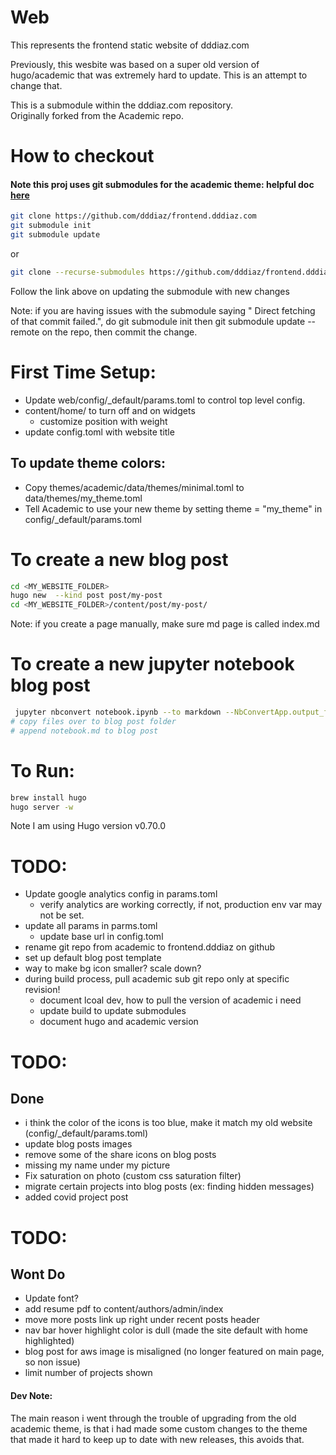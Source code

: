 # Web
This represents the frontend static website of dddiaz.com

Previously, this wesbite was based on a super old version of hugo/academic that was extremely hard to update.
This is an attempt to change that.

This is a submodule within the dddiaz.com repository.  
Originally forked from the Academic repo.

# How to checkout
#### Note this proj uses git submodules for the academic theme: helpful doc [here](https://git-scm.com/book/en/v2/Git-Tools-Submodules)
```bash
git clone https://github.com/dddiaz/frontend.dddiaz.com
git submodule init
git submodule update
```
or 
```bash
git clone --recurse-submodules https://github.com/dddiaz/frontend.dddiaz.com

```
Follow the link above on updating the submodule with new changes

Note: if you are having issues with the submodule saying " Direct fetching of that commit failed.", 
do git submodule init then git submodule update --remote on the repo, then commit the change.

# First Time Setup:
- Update web/config/_default/params.toml to control top level config.
- content/home/ to turn off and on widgets
    - customize position with weight
- update config.toml with website title

## To update theme colors:
- Copy themes/academic/data/themes/minimal.toml to data/themes/my_theme.toml
- Tell Academic to use your new theme by setting theme = "my_theme" in config/_default/params.toml

# To create a new blog post
```bash
cd <MY_WEBSITE_FOLDER>
hugo new  --kind post post/my-post
cd <MY_WEBSITE_FOLDER>/content/post/my-post/
```
Note: if you create a page manually, make sure md page is called index.md

# To create a new jupyter notebook blog post
```bash
 jupyter nbconvert notebook.ipynb --to markdown --NbConvertApp.output_files_dir=.  
# copy files over to blog post folder
# append notebook.md to blog post
```

# To Run:
```bash
brew install hugo
hugo server -w
```
Note I am using Hugo version v0.70.0
    
# TODO:
- Update google analytics config in params.toml
    - verify analytics are working correctly, if not, production env var may not be set. 
- update all params in parms.toml
    - update base url in config.toml
- rename git repo from academic to frontend.dddiaz on github
- set up default blog post template
- way to make bg icon smaller? scale down?
- during build process, pull academic sub git repo only at specific revision!
    - document lcoal dev, how to pull the version of academic i need
    - update build to update submodules
    - document hugo and academic version

# TODO:
## Done
- i think the color of the icons is too blue, make it match my old website (config/_default/params.toml)
- update blog posts images
- remove some of the share icons on blog posts
- missing my name under my picture
- Fix saturation on photo (custom css saturation filter)
- migrate certain projects into blog posts (ex: finding hidden messages)
- added covid project post


# TODO:
## Wont Do
- Update font?
- add resume pdf to content/authors/admin/index
- move more posts link up right under recent posts header
- nav bar hover highlight color is dull (made the site default with home highlighted)
- blog post for aws image is misaligned (no longer featured on main page, so non issue) 
- limit number of projects shown

#### Dev Note:
The main reason i went through the trouble of upgrading from the old academic theme, 
is that i had made some custom changes to the theme that made it hard to keep up to date with new releases, 
this avoids that.
